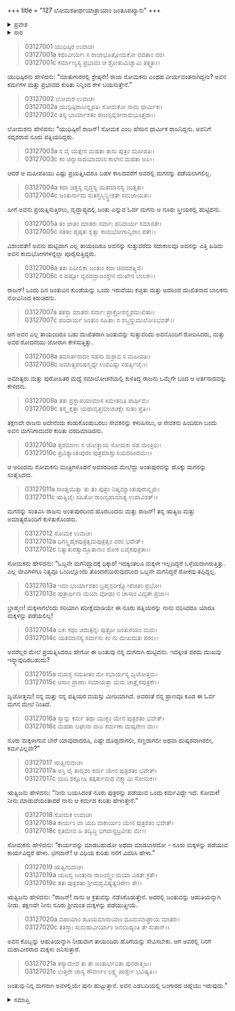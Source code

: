 +++
title = "127 ಲೋಮಶತೀರ್ಥಯಾತ್ರಾಯಾಂ ಜಂತೂಪಖ್ಯಾನಃ"
+++

<details><summary>ಪ್ರವೇಶ</summary>


।।   ಓಂ ಓಂ ನಮೋ ನಾರಾಯಣಾಯ।।   ಶ್ರೀ ವೇದವ್ಯಾಸಾಯ ನಮಃ ।।

ಶ್ರೀ ಕೃಷ್ಣದ್ವೈಪಾಯನ ವೇದವ್ಯಾಸ ವಿರಚಿತ  

**ಶ್ರೀ ಮಹಾಭಾರತ**

**ಆರಣ್ಯಕ ಪರ್ವ**

**ತೀರ್ಥಯಾತ್ರಾ ಪರ್ವ**

**ಅಧ್ಯಾಯ 127**

</details>


<details><summary>ಸಾರ</summary>

ರಾಜ ಸೋಮಕನಿಗೆ ವೃದ್ಧಾಪ್ಯದಲ್ಲಿ ಅವನ ನೂರು ಪತ್ನಿಯರಲ್ಲಿ ಜಂತು ಎಂಬ ಹೆಸರಿನ ಪುತ್ರನೋರ್ವನು ಜನಿಸಿದ್ದುದು; ಎಲ್ಲ ತಾಯಂದಿರೂ ಅವನನ್ನು ಮುದ್ದಿಸಿ ಬೆಳೆಸುವುದು; ಇರುವೆ ಕಚ್ಚಿ ಅತ್ತ ಜಂತುವನ್ನು ನೋಡಿ ಎಲ್ಲ ತಾಯಂದಿರೂ ರೋದನ ಮಾಡಿದುದನ್ನು ಕೇಳಿ ರೋಷಗೊಂಡ ರಾಜನು ಪುರೋಹಿತರಲ್ಲಿ “ಒಬ್ಬನೇ ಮಗನಿರುವುದಕ್ಕಿಂದ ಮಕ್ಕಳಿಲ್ಲದಿರುವುದೇ ಒಳ್ಳೆಯದು” ಎಂದು ಹೇಳಿ ನೂರು ಮಕ್ಕಳನ್ನು ಪಡೆಯುವ ವಿಧಾನ ಯಾವುದಾದರೂ ಇದೆಯೇ ಎಂದು ಕೇಳುವುದು (1-16). ಜಂತುವನ್ನು ಆಹುತಿಯನ್ನಾಗಿತ್ತು ಯಾಗಮಾಡಿ ಅದರ ಧೂಮವನ್ನು ರಾಜಪತ್ನಿಯರು ಸೇವಿಸಿದರೆ ನೂರು ಮಕ್ಕಳಾಗುತ್ತಾರೆ ಎಂದು ಋತ್ವಿಜರು ಸೂಚಿಸುವುದು (17-21).

</details>


> 03127001 ಯುಧಿಷ್ಠಿರ ಉವಾಚ।  
03127001a ಕಥಂವೀರ್ಯಃ ಸ ರಾಜಾಭೂತ್ಸೋಮಕೋ ವದತಾಂ ವರ।  
03127001c ಕರ್ಮಾಣ್ಯಸ್ಯ ಪ್ರಭಾವಂ ಚ ಶ್ರೋತುಮಿಚ್ಚಾಮಿ ತತ್ತ್ವತಃ।।

ಯುಧಿಷ್ಠಿರನು ಹೇಳಿದನು: “ಮಾತುಗಾರರಲ್ಲಿ ಶ್ರೇಷ್ಠನೇ! ರಾಜಾ ಸೋಮಕನು ಎಂಥಹ ವೀರ್ಯವಂತನಾಗಿದ್ದನು? ಅವನ ಕರ್ಮಗಳ ಮತ್ತು ಪ್ರಭಾವದ ಕುರಿತು ನಿನ್ನಿಂದ ಕೇಳ ಬಯಸುತ್ತೇನೆ.”

> 03127002 ಲೋಮಶ ಉವಾಚ।  
03127002a ಯುಧಿಷ್ಠಿರಾಸೀನ್ನೃಪತಿಃ ಸೋಮಕೋ ನಾಮ ಧಾರ್ಮಿಕಃ।  
03127002c ತಸ್ಯ ಭಾರ್ಯಾಶತಂ ರಾಜನ್ಸದೃಶೀನಾಮಭೂತ್ತದಾ।।

ಲೋಮಶನು ಹೇಳಿದನು: “ಯುಧಿಷ್ಠಿರ! ರಾಜನ್! ಸೋಮಕ ಎಂಬ ಹೆಸರಿನ ಧಾರ್ಮಿಕ ರಾಜನಿದ್ದನು. ಅವನಿಗೆ ಸದೃಶರಾದ ನೂರು ಪತ್ನಿಯರಿದ್ದರು.

> 03127003a ಸ ವೈ ಯತ್ನೇನ ಮಹತಾ ತಾಸು ಪುತ್ರಂ ಮಹೀಪತಿಃ।   
03127003c ಕಂ ಚಿನ್ನಾಸಾದಯಾಮಾಸ ಕಾಲೇನ ಮಹತಾ ಅಪಿ।।

ಆದರೆ ಆ ಮಹೀಪತಿಯು ಎಷ್ಟು ಪ್ರಯತ್ನಿಸಿದರೂ ಬಹಳ ಕಾಲದವರೆಗೆ ಅವರಲ್ಲಿ ಮಗನನ್ನು ಪಡೆಯಲಾಗಲಿಲ್ಲ.

> 03127004a ಕದಾ ಚಿತ್ತಸ್ಯ ವೃದ್ಧಸ್ಯ ಯತಮಾನಸ್ಯ ಯತ್ನತಃ।  
03127004c ಜಂತುರ್ನಾಮ ಸುತಸ್ತಸ್ಮಿನ್ಸ್ತ್ರೀಶತೇ ಸಮಜಾಯತ।।

ಹೀಗೆ ಅವನು ಪ್ರಯತ್ನಿಸುತ್ತಿರಲು, ವೃದ್ಧಾಪ್ಯದಲ್ಲಿ ಜಂತು ಎನ್ನುವ ಓರ್ವ ಮಗನು ಆ ನೂರು ಸ್ತ್ರೀಯರಲ್ಲಿ ಹುಟ್ಟಿದನು.

> 03127005a ತಂ ಜಾತಂ ಮಾತರಃ ಸರ್ವಾಃ ಪರಿವಾರ್ಯ ಸಮಾಸತೇ।  
03127005c ಸತತಂ ಪೃಷ್ಠತಃ ಕೃತ್ವಾ ಕಾಮಭೋಗಾನ್ವಿಶಾಂ ಪತೇ।।

ವಿಶಾಂಪತೇ! ಅವನು ಹುಟ್ಟಿದಾಗ ಎಲ್ಲ ತಾಯಂದಿರೂ ಅವನನ್ನು ಸುತ್ತುವರೆದು ಸದಾಕಾಲವೂ ಅವನನ್ನು ಎತ್ತಿ ಹಿಡಿದು ಅವನ ಕಾಮಭೋಗಗಳನ್ನೆಲ್ಲಾ ಪೂರೈಸುತ್ತಿದ್ದರು.

> 03127006a ತತಃ ಪಿಪೀಲಿಕಾ ಜಂತುಂ ಕದಾ ಚಿದದಶತ್ಸ್ಫಿಜಿ।   
03127006c ಸ ದಷ್ಟೋ ವ್ಯನದದ್ರಾಜಂಸ್ತೇನ ದುಃಖೇನ ಬಾಲಕಃ।।

ರಾಜನ್! ಒಂದು ದಿನ ಜಂತುವಿನ ಕುಂಡೆಯನ್ನು ಒಂದು ಇರುವೆಯು ಕಚ್ಚಿತು ಮತ್ತು ಅದರಿಂದ ದುಃಖಿತನಾದ ಬಾಲಕನು ನೋವಿನಿಂದ ಕಿರುಚಿದನು.

> 03127007a ತತಸ್ತಾ ಮಾತರಃ ಸರ್ವಾಃ ಪ್ರಾಕ್ರೋಶನ್ಭೃಶದುಃಖಿತಾಃ।  
03127007c ಪರಿವಾರ್ಯ ಜಂತುಂ ಸಹಿತಾಃ ಸ ಶಬ್ಧಸ್ತುಮುಲೋಽಭವತ್।।

ಆಗ ಅವನ ಎಲ್ಲ ತಾಯಂದಿರೂ ಬಹು ದುಃಖಿತರಾಗಿ ಜಂತುವನ್ನು ಸುತ್ತುವರಿದು ಅವನೊಂದಿಗೆ ರೋದಿಸಿದರು, ಮತ್ತು ಅವರ ರೋದನೆಯು ಜೋರಾಗಿ ಕೇಳಿಸುತ್ತಿತ್ತು.

> 03127008a ತಮಾರ್ತನಾದಂ ಸಹಸಾ ಶುಶ್ರಾವ ಸ ಮಹೀಪತಿಃ।  
03127008c ಅಮಾತ್ಯಪರಿಷನ್ಮಧ್ಯೇ ಉಪವಿಷ್ಟಃ ಸಹರ್ತ್ವಿಜೈಃ।।

ಅಮಾತ್ಯರು ಮತ್ತು ಪುರೋಹಿತರ ಮಧ್ಯೆ ಸಮಾಲೋಚನೆಯಲ್ಲಿ ಕುಳಿತಿದ್ದ ರಾಜನು ಒಮ್ಮೆಗೇ ಬಂದ ಆ ಅರ್ತನಾದವನ್ನು ಕೇಳಿದನು.

> 03127009a ತತಃ ಪ್ರಸ್ಥಾಪಯಾಮಾಸ ಕಿಮೇತದಿತಿ ಪಾರ್ಥಿವಃ।  
03127009c ತಸ್ಮೈ ಕ್ಷತ್ತಾ ಯಥಾವೃತ್ತಮಾಚಚಕ್ಷೇ ಸುತಂ ಪ್ರತಿ।।

ತಕ್ಷಣವೇ ರಾಜನು ಅದೇನೆಂದು ಕಂಡುಕೊಂಡುಬರಲು ಸೇವಕನನ್ನು ಕಳುಹಿಸಲು, ಆ ಸೇವಕನು ಹಿಂದಿರುಗಿ ಬಂದು ಅವನ ಮಗನಿಗಾದುದರ ಕುರಿತು ವರದಿಮಾಡಿದನು.

> 03127010a ತ್ವರಮಾಣಃ ಸ ಚೋತ್ಥಾಯ ಸೋಮಕಃ ಸಹ ಮಂತ್ರಿಭಿಃ।  
03127010c ಪ್ರವಿಶ್ಯಾಂತಃಪುರಂ ಪುತ್ರಮಾಶ್ವಾಸಯದರಿಂದಮಃ।।

ಆ ಅರಿಂದಮ ಸೋಮಕನು ಮಂತ್ರಿಗಳೊಡನೆ ಅವಸರದಿಂದ ಮೇಲೆದ್ದು ಅಂತಃಪುರವನ್ನು ಹೊಕ್ಕು ಮಗನನ್ನು ಸಂತೈಸಿದನು.

> 03127011a ಸಾಂತ್ವಯಿತ್ವಾ ತು ತಂ ಪುತ್ರಂ ನಿಷ್ಕ್ರಮ್ಯಾಂತಃಪುರಾನ್ನೃಪಃ।  
03127011c ಋತ್ವಿಜೈಃ ಸಹಿತೋ ರಾಜನ್ಸಹಾಮಾತ್ಯ ಉಪಾವಿಶತ್।।

ಮಗನನ್ನು ಸಂತವಿಸಿ ರಾಜನು ಅಂತಃಪುರದಿಂದ ಹೊರಬಂದನು ಮತ್ತು ರಾಜನ್! ತನ್ನ ಋತ್ವಿಜ ಮತ್ತು ಅಮಾತ್ಯರೊಂದಿಗೆ ಕುಳಿತುಕೊಂಡನು.

> 03127012 ಸೋಮಕ ಉವಾಚ।  
03127012a ಧಿಗಸ್ತ್ವಿಹೈಕಪುತ್ರತ್ವಮಪುತ್ರತ್ವಂ ವರಂ ಭವೇತ್।  
03127012c ನಿತ್ಯಾತುರತ್ವಾದ್ಭೂತಾನಾಂ ಶೋಕ ಏವೈಕಪುತ್ರತಾ।।

ಸೋಮಕನು ಹೇಳಿದನು: “ಒಬ್ಬನೇ ಮಗನಿದ್ದುದಕ್ಕೆ ಧಿಕ್ಕಾರ! ಇದಕ್ಕಿಂತಲೂ ಮಕ್ಕಳೇ ಇಲ್ಲದಿದ್ದರೆ ಒಳ್ಳೆಯದಾಗಿರುತ್ತಿತ್ತು. ಎಲ್ಲ ಜೀವಿಗಳಿಗೂ ನಿತ್ಯವೂ ಒಂದಿಲ್ಲೊಂದು ತೊಂದರೆಯಿರುವುದರಿಂದ ಒಬ್ಬನೇ ಮಗನಿದ್ದರೆ ಶೋಕವು ತಪ್ಪಿದ್ದಲ್ಲ.

> 03127013a ಇದಂ ಭಾರ್ಯಾಶತಂ ಬ್ರಹ್ಮನ್ಪರೀಕ್ಷ್ಯೋಪಚಿತಂ ಪ್ರಭೋ।  
03127013c ಪುತ್ರಾರ್ಥಿನಾ ಮಯಾ ವೋಢಂ ನ ಚಾಸಾಂ ವಿದ್ಯತೇ ಪ್ರಜಾ।।

ಬ್ರಾಹ್ಮಣ! ಮಕ್ಕಳಾಗಲೆಂದು ಸರಿಯಾಗಿ ಪರೀಕ್ಷೆಮಾಡಿಯೇ ಈ ನೂರು ಪತ್ನಿಯರನ್ನು ನಾನು ವರಿಸಿದರೂ ಯಾರೂ ಮಕ್ಕಳನ್ನು ಪಡೆಯಲಿಲ್ಲ!

> 03127014a ಏಕಃ ಕಥಂ ಚಿದುತ್ಪನ್ನಃ ಪುತ್ರೋ ಜಂತುರಯಂ ಮಮ।  
03127014c ಯತಮಾನಸ್ಯ ಸರ್ವಾಸು ಕಿಂ ನು ದುಃಖಮತಃ ಪರಂ।।

ಅವರೆಲ್ಲರ ಮೇಲೆ ಪ್ರಯತ್ನಿಸಿದರೂ ಹೇಗೋ ಈ ಜಂತುವು ನನ್ನ ಮಗನಾಗಿ ಹುಟ್ಟಿದನು. ಇದಕ್ಕಿಂತ ಪರಮ ದುಃಖವು ಇನ್ನ್ಯಾವುದಿರಬಹುದು?

> 03127015a ವಯಶ್ಚ ಸಮತೀತಂ ಮೇ ಸಭಾರ್ಯಸ್ಯ ದ್ವಿಜೋತ್ತಮ।  
03127015c ಆಸಾಂ ಪ್ರಾಣಾಃ ಸಮಾಯತ್ತಾ ಮಮ ಚಾತ್ರೈಕಪುತ್ರಕೇ।।

ದ್ವಿಜೋತ್ತಮ! ನನ್ನ ಮತ್ತು ನನ್ನ ಪತ್ನಿಯರ ವಯಸ್ಸು ಮೀರಿಯಾಗಿದೆ. ಅವರಂತೆ ನನ್ನ ಪ್ರಾಣವೂ ಕೂಡ ಈ ಓರ್ವ ಮಗನ ಮೇಲೆ ನಿಂತಿದೆ.

> 03127016a ಸ್ಯಾನ್ನು ಕರ್ಮ ತಥಾ ಯುಕ್ತಂ ಯೇನ ಪುತ್ರಶತಂ ಭವೇತ್।   
03127016c ಮಹತಾ ಲಘುನಾ ವಾಪಿ ಕರ್ಮಣಾ ದುಷ್ಕರೇಣ ವಾ।।

ನೂರು ಮಕ್ಕಳಾಗುವ ಬೇರೆ ಯಾವುದಾದರೂ, ಎಷ್ಟೇ ದೊಡ್ಡದಾಗಲೀ, ಸಣ್ಣದಾಗಲೀ ಅಥವಾ ದುಷ್ಕರವಾಗಿರಲೀ, ಕರ್ಮವಿಲ್ಲವೇ?”

> 03127017 ಋತ್ವಿಗುವಾಚ।  
03127017a ಅಸ್ತಿ ವೈ ತಾದೃಶಂ ಕರ್ಮ ಯೇನ ಪುತ್ರಶತಂ ಭವೇತ್।  
03127017c ಯದಿ ಶಕ್ನೋಷಿ ತತ್ಕರ್ತುಮಥ ವಕ್ಷ್ಯಾಮಿ ಸೋಮಕ।।

ಋತ್ವಿಜನು ಹೇಳಿದನು: “ನೀನು ಬಯಸಿದಂತೆ ನೂರು ಪುತ್ರರನ್ನು ಪಡೆಯುವ ಒಂದು ಕರ್ಮವಿದ್ದೇ ಇದೆ. ಸೋಮಕ! ನೀನು ಮಾಡುವೆಯಂತಾದರೆ ನಾನು ಆ ಕರ್ಮದ ಕುರಿತು ಹೇಳುತ್ತೇನೆ.”

> 03127018 ಸೋಮಕ ಉವಾಚ।  
03127018a ಕಾರ್ಯಂ ವಾ ಯದಿ ವಾಕಾರ್ಯಂ ಯೇನ ಪುತ್ರಶತಂ ಭವೇತ್।  
03127018c ಕೃತಮೇವ ಹಿ ತದ್ವಿದ್ಧಿ ಭಗವಾನ್ಪ್ರಬ್ರವೀತು ಮೇ।।

ಸೋಮಕನು ಹೇಳಿದನು: “ಕಾರ್ಯವನ್ನು ಮಾಡಬಹುದೋ ಅಥವಾ ಮಾಡಬಾರದೋ - ನೂರು ಮಕ್ಕಳನ್ನು ಪಡೆಯುವ ಕಾರ್ಯವಿದ್ದರೆ ಹೇಳು. ಭಗವಾನ್! ಆ ವಿಧಿಯ ಕುರಿತು ನನಗೆ ವಿವರಿಸಿ ಹೇಳು.”

> 03127019 ಋತ್ವಿಗುವಾಚ।  
03127019a ಯಜಸ್ವ ಜಂತುನಾ ರಾಜಂಸ್ತ್ವಂ ಮಯಾ ವಿತತೇ ಕ್ರತೌ।   
03127019c ತತಃ ಪುತ್ರಶತಂ ಶ್ರೀಮದ್ಭವಿಷ್ಯತ್ಯಚಿರೇಣ ತೇ।।

ಋತ್ವಿಜನು ಹೇಳಿದನು: “ರಾಜನ್! ನಾನು ಆ ಕ್ರತುವನ್ನು ನಡೆಸಿಕೊಡುತ್ತೇನೆ. ಅದರಲ್ಲಿ ಜಂತುವನ್ನು ಆಹುತಿಯನ್ನಾಗಿ ನೀಡು. ತಕ್ಷಣವೇ ನೀನು ನೂರು ಶ್ರೀಮಂತ ಮಕ್ಕಳನ್ನು ಪಡೆಯುತ್ತೀಯೆ.

> 03127020a ವಪಾಯಾಂ ಹೂಯಮಾನಾಯಾಂ ಧೂಮಮಾಘ್ರಾಯ ಮಾತರಃ।  
03127020c ತತಸ್ತಾಃ ಸುಮಹಾವೀರ್ಯಾಂ ಜನಯಿಷ್ಯಂತಿ ತೇ ಸುತಾನ್।।

ಅವನ ಕೊಬ್ಬನ್ನು ಆಹುತಿಯನ್ನಾಗಿ ನೀಡುವಾಗ ತಾಯಂದಿರು ಹೊಗೆಯನ್ನು ಸೇವಿಸಬೇಕು. ಆಗ ಅವರಲ್ಲಿ ನಿನಗೆ ಮಹಾವೀರರಾದ ಮಕ್ಕಳು ಜನಿಸುತ್ತಾರೆ.

> 03127021a ತಸ್ಯಾಮೇವ ತು ತೇ ಜಂತುರ್ಭವಿತಾ ಪುನರಾತ್ಮಜಃ।  
03127021c ಉತ್ತರೇ ಚಾಸ್ಯ ಸೌವರ್ಣಂ ಲಕ್ಷ್ಮ ಪಾರ್ಶ್ವೇ ಭವಿಷ್ಯತಿ।।

ಜಂತುವು ನಿನ್ನ ಮಗನಾಗಿ ಅವಳಲ್ಲಿಯೇ ಪುನಃ ಹುಟ್ಟುತ್ತಾನೆ. ಅವನ ಎಡಬದಿಯಲ್ಲಿ ಬಂಗಾರದ ಚಿಹ್ನೆಯು ಇರುವುದು.”

<details><summary>ಸಮಾಪ್ತಿ</summary>

ಇತಿ ಶ್ರೀ ಮಹಾಭಾರತೇ ಆರಣ್ಯಕಪರ್ವಣಿ ತೀರ್ಥಯಾತ್ರಾಪರ್ವಣಿ ಲೋಮಶತೀರ್ಥಯಾತ್ರಾಯಾಂ ಜಂತೂಪಖ್ಯಾನೇ ಸಪ್ತವಿಂಶತ್ಯಧಿಕಶತತಮೋಽಧ್ಯಾಯಃ।  
ಇದು ಮಹಾಭಾರತದ ಆರಣ್ಯಕಪರ್ವದಲ್ಲಿ ತೀರ್ಥಯಾತ್ರಾಪರ್ವದಲ್ಲಿ ಲೋಮಶತೀರ್ಥಯಾತ್ರೆಯಲ್ಲಿ ಜಂತೂಪಖ್ಯಾನದಲ್ಲಿ ನೂರಾಇಪ್ಪತ್ತೇಳನೆಯ ಅಧ್ಯಾಯವು.



</details>
